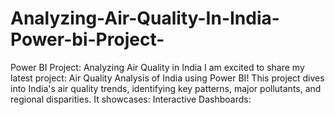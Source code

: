 # Analyzing-Air-Quality-In-India-Power-bi-Project-
Power BI Project: Analyzing Air Quality in India  I am excited to share my latest project: Air Quality Analysis of India using Power BI!  This project dives into India's air quality trends, identifying key patterns, major pollutants, and regional disparities. It showcases:  Interactive Dashboards: 
